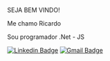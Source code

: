 SEJA BEM VINDO!

Me chamo Ricardo

Sou programador .Net - JS


<a href="https://www.linkedin.com/in/ricardo3bastos/"><img alt="Linkedin Badge" src="https://img.shields.io/badge/linkedin-%230077B5.svg?&style=for-the-badge&logo=linkedin&logoColor=white&link=https://www.linkedin.com/in/ricardo3bastos/"/></a>
<a href="mailto:eliasgabrielcf@gmail.com"><img alt="Gmail Badge" src="https://img.shields.io/badge/gmail-D14836?&style=for-the-badge&logo=gmail&logoColor=white&link=mailto:ricardo3bastos@gmail.com"/></a>


